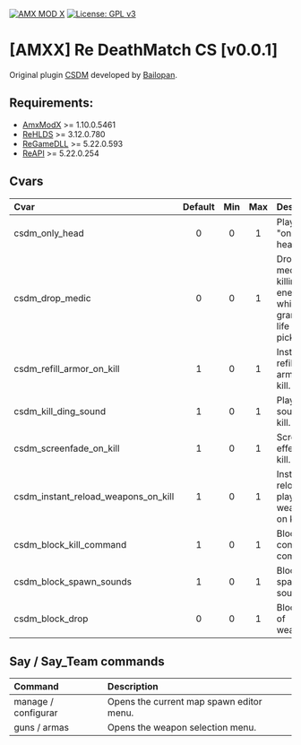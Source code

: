 [![AMX MOD X](https://badgen.net/badge/Powered%20by/AMXMODX/0e83cd)](https://amxmodx.org)
[![License: GPL v3](https://img.shields.io/badge/License-GPL%20v3-blue.svg)](https://www.gnu.org/licenses/gpl-3.0)

# [AMXX] Re DeathMatch CS [v0.0.1]
Original plugin [CSDM](https://forums.alliedmods.net/showthread.php?t=79583) developed by [Bailopan](https://github.com/dvander).

## Requirements:
- [AmxModX](https://github.com/alliedmodders/amxmodx) >= 1.10.0.5461
- [ReHLDS](https://github.com/dreamstalker/rehlds) >= 3.12.0.780
- [ReGameDLL](https://github.com/s1lentq/ReGameDLL_CS) >= 5.22.0.593
- [ReAPI](https://github.com/s1lentq/reapi) >= 5.22.0.254

## Cvars
| Cvar                                | Default | Min | Max          | Description                                                                 |
| :---------------------------------- | :-----: | :-: | :----------: | :-------------------------------------------------------------------------- |
| csdm_only_head                      | 0       | 0   | 1            | Play mode "only head".                                                      |
| csdm_drop_medic                     | 0       | 0   | 1            | Drops a med kit by killing an enemy which grants extra life when picked up. |
| csdm_refill_armor_on_kill           | 1       | 0   | 1            | Instantly refill player armor on kill.                                      |
| csdm_kill_ding_sound                | 1       | 0   | 1            | Play a ding sound on kill.                                                  |
| csdm_screenfade_on_kill             | 1       | 0   | 1            | Screenfade effect on kill.                                                  |
| csdm_instant_reload_weapons_on_kill | 1       | 0   | 1            | Instantly reload player weapons on kill.                                    |
| csdm_block_kill_command             | 1       | 0   | 1            | Block kill console command.                                                 |
| csdm_block_spawn_sounds             | 1       | 0   | 1            | Block spawn sounds.                                                         |
| csdm_block_drop                     | 0       | 0   | 1            | Block drop of weapons.                                                      |

## Say / Say_Team commands
| Command                             | Description                                    |
| :---------------------------------- | :--------------------------------------------- |
| manage / configurar                 | Opens the current map spawn editor menu.       |
| guns / armas                        | Opens the weapon selection menu.               |
